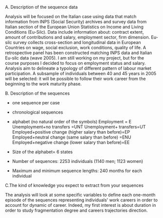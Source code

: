 A. Description of the sequence data

Analysis will be focused on the Italian case using data that match 
information from INPS (Social Security) archives and survey data 
from Italian section of the European Union Statistics on Income and Living Conditions (Eu-Silc). 
Data include information about: contract extent, 
amount of contributions and salary, employment sector, firm dimension.
 Eu-silc survey collects cross-section and longitudinal data in European Countries on wage, 
social exclusion, work conditions, quality of life. A retrospective 
panel has been constructed matching INPS data and Italian Eu-silc data (wave 2005). 
I am still working on my project, but for the course purposes 
I decided to focus on employment status and salary. Analysis aim to delineate a typology of 
different pattern of labour market participation. A subsample of individuals 
between 40 and 45 years in 2005 will be selected: it will be possible to 
follow their work career from the beginning to the work maturity phase. 

B. Description of the sequences
 
* one sequence per case 
* chronological sequences
* alphabet (no natural order of the symbols)
Employment = E
Unemployment+no transfers =UNT
Unemployment+ transfers=UT
Employed+positive change (higher salary than before)=EP
Employed+neutral change (same salary than before) =ENU
Employed+negative change (lower salary than before)=EE

* Size of the alphabet= 6 states
* Number of sequences: 2253 individuals (1140 men; 1123 women)
*  Maximum and minimum sequence lengths: 240 months for each individual 

C.The kind of knowledge you expect to extract from your sequences

The analysis will look at some specific variables to define each 
one-month episode of the sequences representing individuals' work 
careers in order to account for dynamic of career. Indeed, 
my first interest is about duration in order to study fragmentation degree 
and careers trajectories direction.